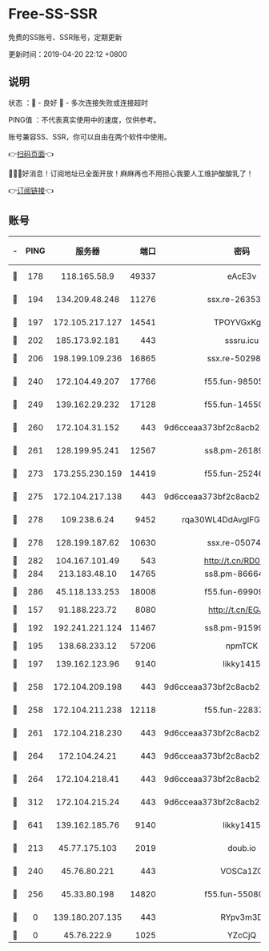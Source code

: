 # Free-SS-SSR

免费的SS账号、SSR账号，定期更新

更新时间：2019-04-20 22:12 +0800

## 说明

状态     ：🙂 - 良好 🙁 - 多次连接失败或连接超时

PING值   ：不代表真实使用中的速度，仅供参考。

账号兼容SS、SSR，你可以自由在两个软件中使用。

👉[扫码页面](https://liesauer.github.io/Free-SS-SSR/)👈

🎉🎉🎉好消息！订阅地址已全面开放！麻麻再也不用担心我要人工维护酸酸乳了！

👉[订阅链接](https://www.liesauer.net/yogurt/subscribe?ACCESS_TOKEN=DAYxR3mMaZAsaqUb)👈

## 账号

|-|PING|服务器|端口|密码|加密方式|区域|
|:----:|:----:|:-----:|-----:|:----:|:----:|:----:|
|🙂|178|118.165.58.9|49337|eAcE3v|chacha20-ietf|TW|
|🙂|194|134.209.48.248|11276|ssx.re-26353415|aes-256-cfb|US|
|🙂|197|172.105.217.127|14541|TPOYVGxKglpi|aes-256-cfb|JP|
|🙂|202|185.173.92.181|443|sssru.icu|rc4-md5|RU|
|🙂|206|198.199.109.236|16865|ssx.re-50298723|aes-256-cfb|US|
|🙂|240|172.104.49.207|17766|f55.fun-98505855|aes-256-cfb|SG|
|🙂|249|139.162.29.232|17128|f55.fun-14550526|aes-256-cfb|SG|
|🙂|260|172.104.31.152|443|9d6cceaa373bf2c8acb22e60b6a58be6|aes-256-cfb|US|
|🙂|261|128.199.95.241|12567|ss8.pm-26189593|aes-256-cfb|SG|
|🙂|273|173.255.230.159|14419|f55.fun-25246230|aes-256-cfb|US|
|🙂|275|172.104.217.138|443|9d6cceaa373bf2c8acb22e60b6a58be6|aes-256-cfb|US|
|🙂|278|109.238.6.24|9452|rqa30WL4DdAvgIFG6Fs3znzTa|aes-256-cfb|FR|
|🙂|278|128.199.187.62|10630|ssx.re-05074974|aes-256-cfb|SG|
|🙂|282|104.167.101.49|543|http://t.cn/RD0D7sx|rc4-md5|CA|
|🙂|284|213.183.48.10|14765|ss8.pm-86664853|rc4-md5|RU|
|🙂|286|45.118.133.253|18008|f55.fun-69909660|aes-256-cfb|SG|
|🙂|157|91.188.223.72|8080|http://t.cn/EGJIyrl|rc4-md5|RU|
|🙂|192|192.241.221.124|11467|ss8.pm-91599919|aes-256-cfb|US|
|🙂|195|138.68.233.12|57206|npmTCK|rc4-md5|US|
|🙂|197|139.162.123.96|9140|likky1415|aes-256-cfb|JP|
|🙂|258|172.104.209.198|443|9d6cceaa373bf2c8acb22e60b6a58be6|aes-256-cfb|US|
|🙂|258|172.104.211.238|12118|f55.fun-22837122|aes-256-cfb|US|
|🙂|261|172.104.218.230|443|9d6cceaa373bf2c8acb22e60b6a58be6|aes-256-cfb|US|
|🙂|264|172.104.24.21|443|9d6cceaa373bf2c8acb22e60b6a58be6|aes-256-cfb|US|
|🙂|264|172.104.218.41|443|9d6cceaa373bf2c8acb22e60b6a58be6|aes-256-cfb|US|
|🙂|312|172.104.215.24|443|9d6cceaa373bf2c8acb22e60b6a58be6|aes-256-cfb|US|
|🙂|641|139.162.185.76|9140|likky1415|aes-256-cfb|DE|
|🙁|213|45.77.175.103|2019|doub.io|aes-128-ctr|SG|
|🙁|240|45.76.80.221|443|VOSCa1ZG|aes-256-cfb|DE|
|🙁|256|45.33.80.198|14820|f55.fun-55080399|aes-256-cfb|US|
|🙁|0|139.180.207.135|443|RYpv3m3D|aes-256-cfb|JP|
|🙁|0|45.76.222.9|1025|YZcCjQ|rc4-md5|JP|
